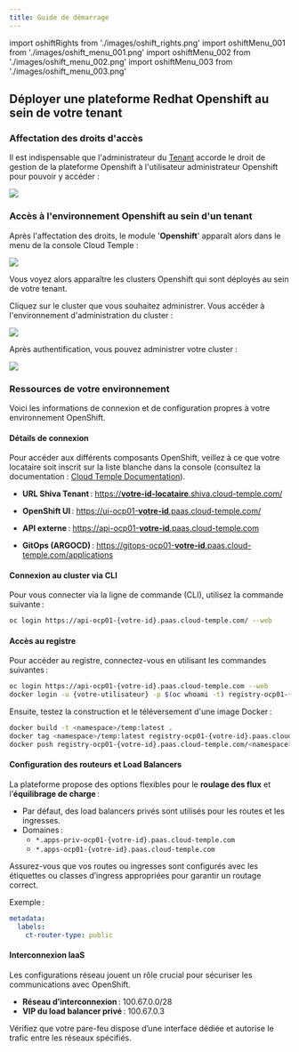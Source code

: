 ```yaml
---
title: Guide de démarrage
---
```

import oshiftRights from './images/oshift_rights.png'
import oshiftMenu_001 from './images/oshift_menu_001.png'
import oshiftMenu_002 from './images/oshift_menu_002.png'
import oshiftMenu_003 from './images/oshift_menu_003.png'

## Déployer une plateforme Redhat Openshift au sein de votre tenant

### Affectation des droits d'accès

Il est indispensable que l'administrateur du [Tenant](../console/iam/concepts.md#tenants) accorde le droit de gestion de la plateforme Openshift à l'utilisateur administrateur Openshift pour pouvoir y accéder :

<img src={oshiftRights} />

### Accès à l'environnement Openshift au sein d'un tenant

Après l'affectation des droits, le module '__Openshift__' apparaît alors dans le menu de la console Cloud Temple :

<img src={oshiftMenu_001} />

Vous voyez alors apparaître les clusters Openshift qui sont déployés au sein de votre tenant.

Cliquez sur le cluster que vous souhaitez administrer. Vous accéder à l'environnement d'administration du cluster :

<img src={oshiftMenu_002} />

Après authentification, vous pouvez administrer votre cluster :

<img src={oshiftMenu_003} />

### Ressources de votre environnement

Voici les informations de connexion et de configuration propres à votre environnement OpenShift.

#### Détails de connexion

Pour accéder aux différents composants OpenShift, veillez à ce que votre locataire soit inscrit sur la liste blanche dans la console (consultez la documentation : [Cloud Temple Documentation](https://docs.cloud-temple.com/)).

- __URL Shiva Tenant__ :
  [https://__votre-id-locataire__.shiva.cloud-temple.com/](https://**votre-id-locataire**.shiva.cloud-temple.com/)

- __OpenShift UI__ :
  [https://ui-ocp01-__votre-id__.paas.cloud-temple.com/](https://ui-ocp01-**votre-id**.paas.cloud-temple.com/)

- __API externe__ :
  [https://api-ocp01-__votre-id__.paas.cloud-temple.com](https://api-ocp01-**votre-id**.paas.cloud-temple.com)

- __GitOps (ARGOCD)__ :
  [https://gitops-ocp01-__votre-id__.paas.cloud-temple.com/applications](https://gitops-ocp01-**votre-id**.paas.cloud-temple.com/applications)

#### Connexion au cluster via CLI

Pour vous connecter via la ligne de commande (CLI), utilisez la commande suivante :

```bash
oc login https://api-ocp01-{votre-id}.paas.cloud-temple.com/ --web
```

#### Accès au registre

Pour accéder au registre, connectez-vous en utilisant les commandes suivantes :

```bash
oc login https://api-ocp01-{votre-id}.paas.cloud-temple.com --web
docker login -u {votre-utilisateur} -p $(oc whoami -t) registry-ocp01-{votre-id}.paas.cloud-temple.com
```

Ensuite, testez la construction et le téléversement d'une image Docker :

```bash
docker build -t <namespace>/temp:latest .
docker tag <namespace>/temp:latest registry-ocp01-{votre-id}.paas.cloud-temple.com/<namespace>/temp:latest
docker push registry-ocp01-{votre-id}.paas.cloud-temple.com/<namespace>/temp:latest
```

#### Configuration des routeurs et Load Balancers

La plateforme propose des options flexibles pour le __roulage des flux__ et l’__équilibrage de charge__ :

- Par défaut, des load balancers privés sont utilisés pour les routes et les ingresses.
- Domaines :
  - `*.apps-priv-ocp01-{votre-id}.paas.cloud-temple.com`
  - `*.apps-ocp01-{votre-id}.paas.cloud-temple.com`

Assurez-vous que vos routes ou ingresses sont configurés avec les étiquettes ou classes d’ingress appropriées pour garantir un routage correct.

Exemple :

```yaml
metadata:
  labels:
    ct-router-type: public
```

#### Interconnexion IaaS

Les configurations réseau jouent un rôle crucial pour sécuriser les communications avec OpenShift.

- __Réseau d’interconnexion__ : 100.67.0.0/28
- __VIP du load balancer privé__ : 100.67.0.3

Vérifiez que votre pare-feu dispose d’une interface dédiée et autorise le trafic entre les réseaux spécifiés.
